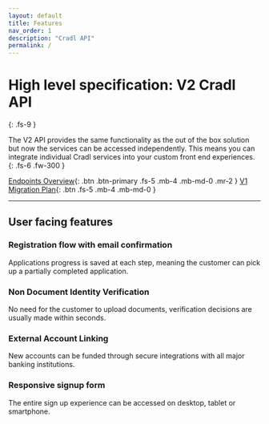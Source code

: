 ```yaml
---
layout: default
title: Features
nav_order: 1
description: "Cradl API"
permalink: /
---
```


# High level specification: V2 Cradl API
{: .fs-9 }

The V2 API provides the same functionality as the out of the box solution but now the services can be accessed independently. This means you can integrate individual Cradl services into your custom front end experiences.
{: .fs-6 .fw-300 }

[Endpoints Overview](/cradl/docs/endpoints){: .btn .btn-primary .fs-5 .mb-4 .mb-md-0 .mr-2 } [V1 Migration Plan](/cradl/docs/migration){: .btn .fs-5 .mb-4 .mb-md-0 }

---

## User facing features

### Registration flow with email confirmation
Applications progress is saved at each step, meaning the customer can pick up a partially completed application. 

### Non Document Identity Verification
No need for the customer to upload documents, verification decisions are usually made within seconds.

### External Account Linking
New accounts can be funded through secure integrations with all major banking institutions.

### Responsive signup form
The entire sign up experience can be accessed on desktop, tablet or smartphone. 
